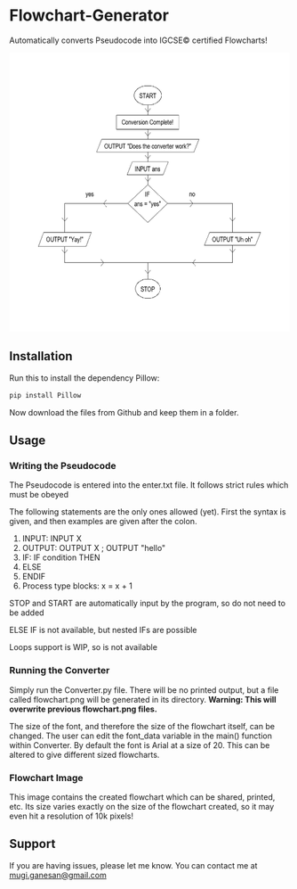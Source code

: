 # Flowchart-Generator
Automatically converts Pseudocode into IGCSE© certified Flowcharts!

<img src="flowchart.png" alt="alt text" width="629" height="500">

## Installation

Run this to install the dependency Pillow:

```sh 
pip install Pillow
```

Now download the files from Github and keep them in a folder.

## Usage

### Writing the Pseudocode

The Pseudocode is entered into the enter.txt file. It follows strict rules which must be obeyed

The following statements are the only ones allowed (yet). First the syntax is given, and then examples are given after the colon.

  1. INPUT: INPUT X
  2. OUTPUT: OUTPUT X ; OUTPUT "hello"
  3. IF: IF condition THEN
  4. ELSE
  5. ENDIF
  6. Process type blocks: x = x + 1
  
STOP and START are automatically input by the program, so do not need to be added

ELSE IF is not available, but nested IFs are possible

Loops support is WIP, so is not available

### Running the Converter

Simply run the Converter.py file. There will be no printed output, but a file called flowchart.png will be generated in its directory.
**Warning: This will overwrite previous flowchart.png files.**

The size of the font, and therefore the size of the flowchart itself, can be changed. The user can edit the font_data variable in the main() function within Converter. By default the font is Arial at a size of 20. This can be altered to give different sized flowcharts.

### Flowchart Image

This image contains the created flowchart which can be shared, printed, etc. Its size varies exactly on the size of the flowchart created, so it may even hit a resolution of 10k pixels!

## Support

If you are having issues, please let me know. You can contact me at mugi.ganesan@gmail.com
